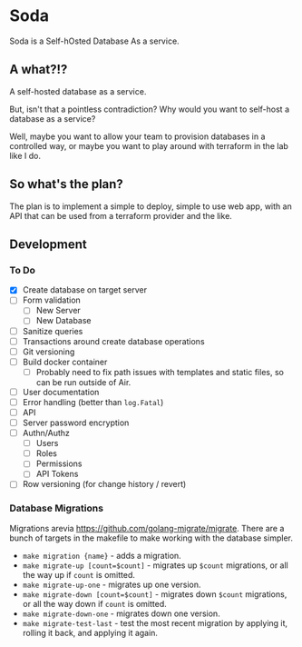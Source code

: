 # Soda
Soda is a Self-hOsted Database As a service.

## A what?!?
A self-hosted database as a service.

But, isn't that a pointless contradiction? Why would you want to self-host
a database as a service?

Well, maybe you want to allow your team to provision databases in a
controlled way, or maybe you want to play around with terraform in
the lab like I do.

## So what's the plan?
The plan is to implement a simple to deploy, simple to use web app, with 
an API that can be used from a terraform provider and the like.


## Development

### To Do

- [x] Create database on target server
- [ ] Form validation
    - [ ] New Server
    - [ ] New Database
- [ ] Sanitize queries
- [ ] Transactions around create database operations
- [ ] Git versioning
- [ ] Build docker container
    - [ ] Probably need to fix path issues with templates and static files, so can be run outside of Air.
- [ ] User documentation
- [ ] Error handling (better than `log.Fatal`)
- [ ] API
- [ ] Server password encryption
- [ ] Authn/Authz
    - [ ] Users
    - [ ] Roles
    - [ ] Permissions
    - [ ] API Tokens
- [ ] Row versioning (for change history / revert)

### Database Migrations
Migrations arevia https://github.com/golang-migrate/migrate. 
There are a bunch of targets in the makefile to make working with 
the database simpler.

- `make migration {name}` - adds a migration.
- `make migrate-up [count=$count]` - migrates up `$count` migrations, or all 
the way up if `count` is omitted.
- `make migrate-up-one` - migrates up one version.
- `make migrate-down [count=$count]` - migrates down `$count` migrations, or all
 the way down if `count` is omitted.
- `make migrate-down-one` - migrates down one version.
- `make migrate-test-last` - test the most recent migration by applying it, 
rolling it back, and applying it again.